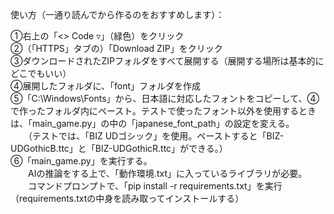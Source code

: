 使い方（一通り読んでから作るのをおすすめします）：  
  
➀右上の「<> Code ▿」（緑色）をクリック  
➁（「HTTPS」タブの）「Download ZIP」をクリック  
➂ダウンロードされたZIPフォルダをすべて展開する（展開する場所は基本的にどこでもいい）  
➃展開したフォルダに、「font」フォルダを作成  
➄「C:\Windows\Fonts」から、日本語に対応したフォントをコピーして、➃で作ったフォルダ内にペースト。テストで使ったフォント以外を使用するときは、「main_game.py」の中の「japanese_font_path」の設定を変える。  
　　（テストでは、「BIZ UDゴシック」を使用。ペーストすると「BIZ-UDGothicB.ttc」と「BIZ-UDGothicR.ttc」ができる。）  
➅「main_game.py」を実行する。  
　　AIの推論をする上で、「動作環境.txt」に入っているライブラリが必要。  
　　コマンドプロンプトで、「pip install -r requirements.txt」を実行（requirements.txtの中身を読み取ってインストールする）  
